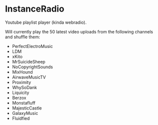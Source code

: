 InstanceRadio
=============

Youtube playlist player (kinda webradio).


Will currently play the 50 latest video uploads from the following channels and shuffle them:

- PerfectElectroMusic
- LDM
- xKito
- MrSuicideSheep
- NoCopyrightSounds
- MixHound
- AirwaveMusicTV
- Proximity
- WhySoDank
- Liquicity
- Berzox
- Monstafluff
- MajesticCastle
- GalaxyMusic
- Fluidfied
